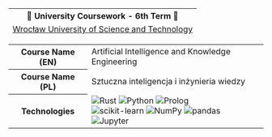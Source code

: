<table align="center">
  <thead>
    <tr><th colspan="2">🏫 University Coursework - 6th Term 🏫</th></tr>
    <tr><td colspan="2"><a href="https://pwr.edu.pl/en/">Wrocław University of Science and Technology</a></td></tr>
  </thead>
</table>
<table align="center">
  <tbody>
    <tr>
      <th>Course Name (EN)</th>
      <td>Artificial Intelligence and Knowledge Engineering</td>
    </tr>
    <tr>
      <th>Course Name (PL)</th>
      <td>Sztuczna inteligencja i inżynieria wiedzy</td>
    </tr>
    <tr>
      <th>Technologies</th>
      <td>
        <img src="https://img.shields.io/badge/Rust-000000?logo=rust&logoColor=white" alt="Rust" />
        <img src="https://img.shields.io/badge/Python-3670A0?logo=python&logoColor=ffdd54" alt="Python" />
        <img src="https://img.shields.io/badge/Prolog-E11B22" alt="Prolog" />
        <br/>
        <img src="https://img.shields.io/badge/scikit--learn-F7931E?logo=scikit-learn&logoColor=white" alt="scikit-learn" />
        <img src="https://img.shields.io/badge/NumPy-013243?logo=numpy&logoColor=white" alt="NumPy" />
        <img src="https://img.shields.io/badge/pandas-150458?logo=pandas&logoColor=white" alt="pandas" />
        <img src="https://img.shields.io/badge/Jupyter-FA0F00?logo=jupyter&logoColor=white" alt="Jupyter" />
      </td>
    </tr>
  </tbody>
</table>
